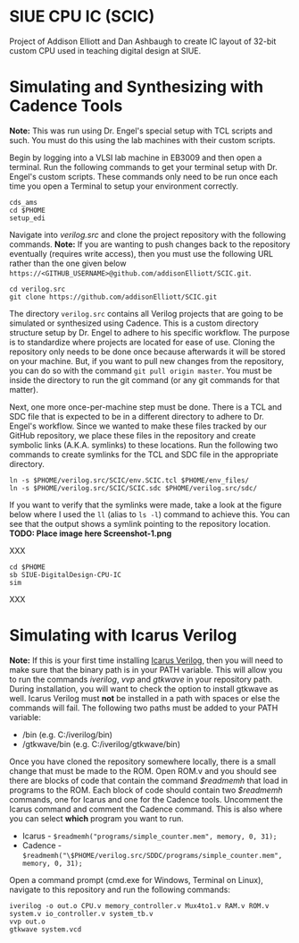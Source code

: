 # SIUE CPU IC (SCIC)
Project of Addison Elliott and Dan Ashbaugh to create IC layout of 32-bit custom CPU used in teaching digital design at SIUE.

# Simulating and Synthesizing with Cadence Tools
**Note:** This was run using Dr. Engel's special setup with TCL scripts and such. You must do this using the lab machines with their custom scripts.

Begin by logging into a VLSI lab machine in EB3009 and then open a terminal. Run the following commands to get your terminal setup with Dr. Engel's custom scripts. These commands only need to be run once each time you open a Terminal to setup your environment correctly.
```
cds_ams
cd $PHOME
setup_edi
```

Navigate into *verilog.src* and clone the project repository with the following commands. **Note:** If you are wanting to push changes back to the repository eventually (requires write access), then you must use the following URL rather than the one given below `https://<GITHUB_USERNAME>@github.com/addisonElliott/SCIC.git`.
```
cd verilog.src
git clone https://github.com/addisonElliott/SCIC.git
```

The directory `verilog.src` contains all Verilog projects that are going to be simulated or synthesized using Cadence. This is a custom directory structure setup by Dr. Engel to adhere to his specific workflow. The purpose is to standardize where projects are located for ease of use. Cloning the repository only needs to be done once because afterwards it will be stored on your machine. But, if you want to pull new changes from the repository, you can do so with the command `git pull origin master`. You must be inside the directory to run the git command (or any git commands for that matter).

Next, one more once-per-machine step must be done. There is a TCL and SDC file that is expected to be in a different directory to adhere to Dr. Engel's workflow. Since we wanted to make these files tracked by our GitHub repository, we place these files in the repository and create symbolic links (A.K.A. symlinks) to these locations. Run the following two commands to create symlinks for the TCL and SDC file in the appropriate directory.
```
ln -s $PHOME/verilog.src/SCIC/env.SCIC.tcl $PHOME/env_files/
ln -s $PHOME/verilog.src/SCIC/SCIC.sdc $PHOME/verilog.src/sdc/
```

If you want to verify that the symlinks were made, take a look at the figure below where I used the `ll` (alias to `ls -l`) command to achieve this. You can see that the output shows a symlink pointing to the repository location.
**TODO: Place image here Screenshot-1.png**

XXX
```
cd $PHOME
sb SIUE-DigitalDesign-CPU-IC
sim
```

XXX

# Simulating with Icarus Verilog
**Note:** If this is your first time installing [Icarus Verilog](http://iverilog.icarus.com/), then you will need to make sure that the binary path is in your PATH variable. This will allow you to run the commands *iverilog*, *vvp* and *gtkwave* in your repository path. During installation, you will want to check the option to install gtkwave as well. Icarus Verilog must **not** be installed in a path with spaces or else the commands will fail. The following two paths must be added to your PATH variable:
* <IVERILOG PATH>/bin (e.g. C:/iverilog/bin)
* <IVERILOG PATH>/gtkwave/bin (e.g. C:/iverilog/gtkwave/bin)

Once you have cloned the repository somewhere locally, there is a small change that must be made to the ROM. Open ROM.v and you should see there are blocks of code that contain the command *\$readmemh* that load in programs to the ROM. Each block of code should contain two *\$readmemh* commands, one for Icarus and one for the Cadence tools. Uncomment the Icarus command and comment the Cadence command. This is also where you can select **which** program you want to run.

* Icarus - `$readmemh("programs/simple_counter.mem", memory, 0, 31);`
* Cadence - `$readmemh("\$PHOME/verilog.src/SDDC/programs/simple_counter.mem", memory, 0, 31);`

Open a command prompt (cmd.exe for Windows, Terminal on Linux), navigate to this repository and run the following commands:
```
iverilog -o out.o CPU.v memory_controller.v Mux4to1.v RAM.v ROM.v system.v io_controller.v system_tb.v
vvp out.o
gtkwave system.vcd
```